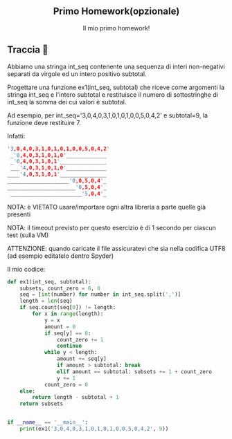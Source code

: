 <p align="center">
  <h2 align="center">Primo Homework(opzionale)</h2>
  <p align="center">Il mio primo homework!</p>
</p>

## Traccia 🐾
Abbiamo una stringa int_seq contenente una sequenza di interi non-negativi
    separati da virgole ed un intero positivo subtotal.

Progettare una funzione ex1(int_seq, subtotal) che
    riceve come argomenti la stringa int_seq e l'intero subtotal e
    restituisce il numero di sottostringhe di int_seq
    la somma dei cui valori è subtotal.

Ad esempio, per int_seq='3,0,4,0,3,1,0,1,0,1,0,0,5,0,4,2' e subtotal=9,
    la funzione deve restituire 7.

Infatti:
```h
'3,0,4,0,3,1,0,1,0,1,0,0,5,0,4,2'
 _'0,4,0,3,1,0,1,0'_____________
 _'0,4,0,3,1,0,1'_______________
 ___'4,0,3,1,0,1,0'_____________
____'4,0,3,1,0,1'_______________
____________________'0,0,5,0,4'_
______________________'0,5,0,4'_
 _______________________'5,0,4'_
```
NOTA: è VIETATO usare/importare ogni altra libreria a parte quelle già presenti

NOTA: il timeout previsto per questo esercizio è di 1 secondo per ciascun test (sulla VM)

ATTENZIONE: quando caricate il file assicuratevi che sia nella codifica UTF8
    (ad esempio editatelo dentro Spyder)

Il mio codice:
```python
def ex1(int_seq, subtotal):
    subsets, count_zero = 0, 0
    seq = [int(number) for number in int_seq.split(',')]
    length = len(seq)
    if seq.count(seq[0]) != length:
        for x in range(length):
            y = x
            amount = 0
            if seq[y] == 0:
                count_zero += 1
                continue
            while y < length:
                amount += seq[y]
                if amount > subtotal: break
                elif amount == subtotal: subsets += 1 + count_zero
                y += 1
            count_zero = 0
    else:
        return length - subtotal + 1
    return subsets


if __name__ == '__main__':
    print(ex1('3,0,4,0,3,1,0,1,0,1,0,0,5,0,4,2', 9))
```